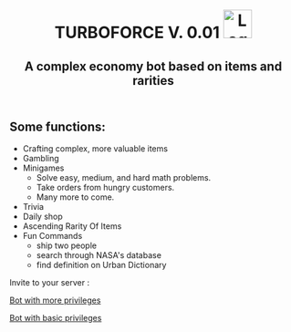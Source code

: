 

<!--DOCTYPE html-->

<html>

<header>

<h1 class>TURBOFORCE V. 0.01 <img id = 'logo' src = 'https://i.postimg.cc/MpdWxtP7/jacoblogo-994.png' alt = 'Logo-image' width = 50 length = 50 </img>   </h1>
    <div>
    <h2>
    A complex economy bot based on items and rarities 
    </h2>
     </div>
</header>

<body>
<b> <h2 id = 'listHeader' >Some functions: </h2> </b>
 <ul>  
 
 <li> Crafting complex, more valuable items
 <li> Gambling
 <li> Minigames 
 
 <ul> 
    <li> Solve easy, medium, and hard math problems.
    <li> Take orders from hungry customers.
    <li> Many more to come.
</ul>


 <li> Trivia
 <li> Daily shop
 <li> Ascending Rarity Of Items
 <li> Fun Commands 
    <ul>
    <li> ship two people
    <li> search through NASA's database
    <li> find definition on Urban Dictionary
    </ul>
 </ul>

<p>Invite to your server :

<a href = 'https://discord.com/oauth2/authorize?client_id=703728624645439670&scope=bot&permissions=2147483639'> Bot with more privileges</a>

<a href = 'https://discord.com/oauth2/authorize?client_id=703728624645439670&scope=bot&permissions=205777984'>  Bot with basic privileges </a>
 </p>




</body>

</html>